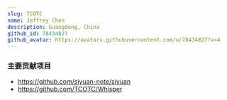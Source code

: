 ```yaml
---
slug: TCOTC
name: Jeffrey Chen
description: Guangdong, China
github_id: 78434827
github_avatar: https://avatars.githubusercontent.com/u/78434827?v=4
---
```


### 主要贡献项目

* <https://github.com/siyuan-note/siyuan>
* <https://github.com/TCOTC/Whisper>

